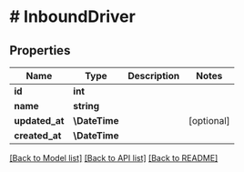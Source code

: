 # # InboundDriver

## Properties

Name | Type | Description | Notes
------------ | ------------- | ------------- | -------------
**id** | **int** |  |
**name** | **string** |  |
**updated_at** | **\DateTime** |  | [optional]
**created_at** | **\DateTime** |  |

[[Back to Model list]](../../README.md#models) [[Back to API list]](../../README.md#endpoints) [[Back to README]](../../README.md)
